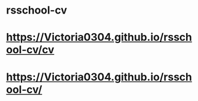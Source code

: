 # rsschool-cv
# https://Victoria0304.github.io/rsschool-cv/cv
# https://Victoria0304.github.io/rsschool-cv/
